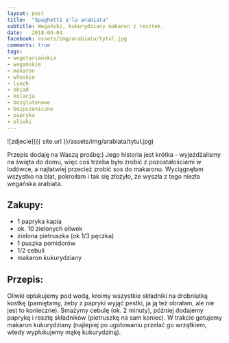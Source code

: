 ```yaml
---
layout: post
title:  "Spaghetti a'la arabiata"
subtitle: Wegański, kukurydziany makaron z resztek.
date:   2018-04-04
facebook: assets/img/arabiata/tytul.jpg
comments: true
tags:
- wegetariańskie
- wegańskie
- makaron
- włoskie
- lunch
- obiad
- kolacja
- bezglutenowe
- bezpszeniczne
- papryka
- oliwki
---
```


![zdjecie]({{ site.url }}/assets/img/arabiata/tytul.jpg)

Przepis dodaję na Waszą prośbę:) Jego historia jest krótka - wyjeżdżalismy na święta do domu, więc coś trzeba było zrobić z pozostałościami w lodówce, a najłatwiej przecież zrobić sos do makaronu. Wyciągnęłam wszystko na blat, pokroiłam i tak się złożyło, że wyszła z tego niezła wegańska arabiata.

## Zakupy:
* 1 papryka kapia 
* ok. 10 zielonych oliwek
* zielona pietruszka (ok 1/3 pęczka)
* 1 puszka pomidorów
* 1/2 cebuli
* makaron kukurydziany

## Przepis:

Oliwki opłukujemy pod wodą, kroimy wszystkie składniki na drobniutką kostkę (pamiętamy, żeby z papryki wyjąć pestki, ja ją też obrałam, ale nie jest to konieczne). Smażymy cebulę (ok. 2 minuty), później dodajemy paprykę i resztę składników (pietruszkę na sam koniec). W trakcie gotujemy makaron kukurydziany (najlepiej po ugotowaniu przelać go wrzątkiem, wtedy wypłukujemy mąkę kukurydziną).